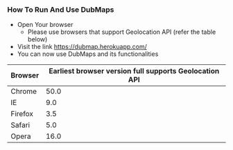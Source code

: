 ### How To Run And Use DubMaps
- Open Your browser
  - Please use browsers that support Geolocation API (refer the table below)
- Visit the link https://dubmap.herokuapp.com/
- You can now use DubMaps and its functionalities

| Browser | Earliest browser version full supports Geolocation API  |
|---------|---------------------------------------------------------|
| Chrome  | 50.0                                                    |
| IE      | 9.0                                                     |
| Firefox | 3.5                                                     |
| Safari  | 5.0                                                     |
| Opera   | 16.0                                                    |
